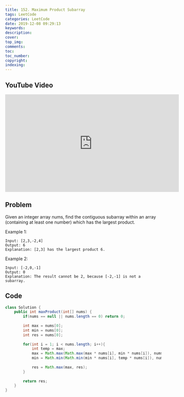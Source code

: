 ```yaml
---
title: 152. Maximum Product Subarray
tags: LeetCode
categories: LeetCode
date: 2019-12-08 09:29:13
keywords:
description:
cover:
top_img:
comments:
toc:
toc_number:
copyright:
indexing:
---
```

## YouTube Video
<iframe width="560" height="315" src="https://www.youtube.com/embed/0Kpz-ChuQIE" frameborder="0" allow="accelerometer; autoplay; encrypted-media; gyroscope; picture-in-picture" allowfullscreen></iframe>

## Problem
Given an integer array nums, find the contiguous subarray within an array (containing at least one number) which has the largest product.

Example 1:
```
Input: [2,3,-2,4]
Output: 6
Explanation: [2,3] has the largest product 6.
```
Example 2:
```
Input: [-2,0,-1]
Output: 0
Explanation: The result cannot be 2, because [-2,-1] is not a subarray.
```

## Code
```java
class Solution {
    public int maxProduct(int[] nums) {
        if(nums == null || nums.length == 0) return 0;
        
        int max = nums[0];
        int min = nums[0];
        int res = nums[0];
        
        for(int i = 1; i < nums.length; i++){
            int temp = max;
            max = Math.max(Math.max(max * nums[i], min * nums[i]), nums[i]);
            min = Math.min(Math.min(min * nums[i], temp * nums[i]), nums[i]);
  
            res = Math.max(max, res);
        }
        
        return res;
    }
}
```